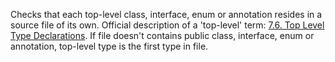 Checks that each top-level class, interface, enum or annotation resides
in a source file of its own. Official description of a 'top-level' term:
[7.6. Top Level Type
Declarations](https://docs.oracle.com/javase/specs/jls/se11/html/jls-7.html#jls-7.6).
If file doesn't contains public class, interface, enum or annotation,
top-level type is the first type in file.
